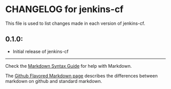 # CHANGELOG for jenkins-cf

This file is used to list changes made in each version of jenkins-cf.

## 0.1.0:

* Initial release of jenkins-cf

- - -
Check the [Markdown Syntax Guide](http://daringfireball.net/projects/markdown/syntax) for help with Markdown.

The [Github Flavored Markdown page](http://github.github.com/github-flavored-markdown/) describes the differences between markdown on github and standard markdown.
